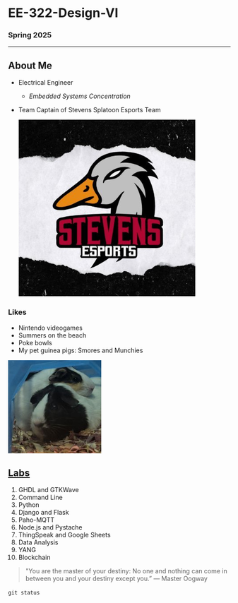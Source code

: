 # **EE-322-Design-VI**
### Spring 2025
---
## About Me
- Electrical Engineer
  - *Embedded Systems Concentration* 
- Team Captain of Stevens Splatoon Esports Team



  ![Stevens Esports](Stevensesports.jpg)


### Likes
- Nintendo videogames
- Summers on the beach
- Poke bowls
- My pet guinea pigs: Smores and Munchies

![Smores and Munchies](20220627_221402.jpg)





## [Labs](https://sit.instructure.com/courses/77142/assignments/557717)
1. GHDL and GTKWave
2. Command Line
3. Python
4. Django and Flask
5. Paho-MQTT
6. Node.js and Pystache
7. ThingSpeak and Google Sheets
8. Data Analysis
9. YANG
10. Blockchain


> "You are the master of your destiny: No one and nothing can come in between you and your destiny except you.”
> — Master Oogway

`git status`
